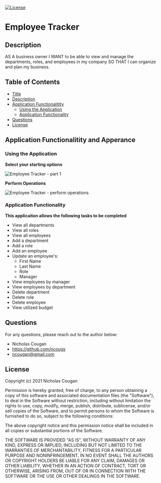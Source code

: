 [![License](https://img.shields.io/badge/License-MIT-yellow.svg)](https://opensource.org/licenses/MIT)
# Employee Tracker
 
## Description
AS A business owner I WANT to be able to view and manage the departments, roles, and employees in my company SO THAT I can organize and plan my business.

## Table of Contents

- [Title](#employee-tracker)
- [Description](#description)
- [Application Functionalitity](#application-functionalitity-and-apperance)
  * [Using the Application](#using-the-application)
  * [Application Functionality](#application-functionality)
- [Questions](#questions)
- [License](#license)

## Application Functionalitity and Apperance

### Using the Application

**Select your starting options**

![Employee Tracker - part 1](https://user-images.githubusercontent.com/84214872/129539161-6d5de06e-caec-4c2e-a995-4908a06af566.gif)

**Perform Operations**

![Employee Tracker - perform operations](https://user-images.githubusercontent.com/84214872/129541860-3dee1d6a-88f6-489e-b06d-3b77fa172fa8.gif)

### Application Functionality

**This applicaiton allows the following tasks to be completed**
* View all departments
* View all roles
* View all employees
* Add a department
* Add a role
* Add an employee
* Update an employee's:
  * First Name
  * Last Name
  * Role
  * Manager
* View employees by manager
* View employees by department
* Delete department
* Delete role
* Delete employee
* View utilized budget

## Questions

For any questions, please reach out to the author below: 

* Nicholas Cougan
* https://github.com/ncougs
* ncougan@gmail.com

## License

Copyright (c) 2021 Nicholas Cougan

Permission is hereby granted, free of charge, to any person obtaining a copy
of this software and associated documentation files (the "Software"), to deal
in the Software without restriction, including without limitation the rights
to use, copy, modify, merge, publish, distribute, sublicense, and/or sell
copies of the Software, and to permit persons to whom the Software is
furnished to do so, subject to the following conditions:

The above copyright notice and this permission notice shall be included in all
copies or substantial portions of the Software.

THE SOFTWARE IS PROVIDED "AS IS", WITHOUT WARRANTY OF ANY KIND, EXPRESS OR
IMPLIED, INCLUDING BUT NOT LIMITED TO THE WARRANTIES OF MERCHANTABILITY,
FITNESS FOR A PARTICULAR PURPOSE AND NONINFRINGEMENT. IN NO EVENT SHALL THE
AUTHORS OR COPYRIGHT HOLDERS BE LIABLE FOR ANY CLAIM, DAMAGES OR OTHER
LIABILITY, WHETHER IN AN ACTION OF CONTRACT, TORT OR OTHERWISE, ARISING FROM,
OUT OF OR IN CONNECTION WITH THE SOFTWARE OR THE USE OR OTHER DEALINGS IN THE
SOFTWARE.
